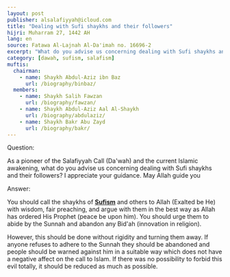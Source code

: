 ```yaml
---
layout: post
publisher: alsalafiyyah@icloud.com
title: "Dealing with Sufi shaykhs and their followers"
hijri: Muharram 27, 1442 AH
lang: en
source: Fatawa Al-Lajnah Al-Da'imah no. 16696-2
excerpt: "What do you advise us concerning dealing with Sufi shaykhs and their followers?"
category: [dawah, sufism, salafism]
muftis:
  chairman: 
    - name: Shaykh Abdul-Aziz ibn Baz
      url: /biography/binbaz/
  members: 
    - name: Shaykh Salih Fawzan
      url: /biography/fawzan/
    - name: Shaykh Abdul-Aziz Aal Al-Shaykh
      url: /biography/abdulaziz/
    - name: Shaykh Bakr Abu Zayd
      url: /biography/bakr/
---
```



Question:

As a pioneer of the Salafiyyah Call (Da'wah) and the current Islamic awakening, what do you advise us concerning dealing with Sufi shaykhs and their followers? I appreciate your guidance. May Allah guide you
 
Answer:

You should call the shaykhs of [**Sufism**](/sufism/) and others to Allah (Exalted be He) with wisdom, fair preaching, and argue with them in the best way as Allah has ordered His Prophet (peace be upon him). You should urge them to abide by the Sunnah and abandon any Bid'ah (innovation in religion). 

However, this should be done without rigidity and turning them away. If anyone refuses to adhere to the Sunnah they should be abandoned and people should be warned against him in a suitable way which does not have a negative affect on the call to Islam. If there was no possibility to forbid this evil totally, it should be reduced as much as possible.
